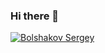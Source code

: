 ### Hi there 👋

<p dir="auto"><a target="_blank" rel="noopener noreferrer nofollow" href="https://raw.githubusercontent.com/sivqnov/typingReadMe/main/file.html"><img src="https://raw.githubusercontent.com/sivqnov/typingReadMe/main/file.html" alt="Bolshakov Sergey" data-canonical-src="https://readme-typing-svg.herokuapp.com?font=Inter&amp;color=3A9CDF&amp;size=30&amp;weight=700&amp;lines=Call+me+Bolshakov+Sergey;sivqnov" style="max-width: 100%;"></a></p>


